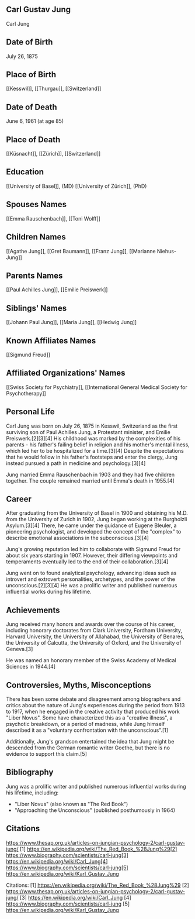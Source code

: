 ## Carl Gustav Jung
Carl Jung
## Date of Birth
July 26, 1875
## Place of Birth
[[Kesswil]], [[Thurgau]], [[Switzerland]]
## Date of Death
June 6, 1961 (at age 85)
## Place of Death
[[Küsnacht]], [[Zürich]], [[Switzerland]]
## Education
[[University of Basel]], (MD)
[[University of Zürich]], (PhD)
## Spouses Names
[[Emma Rauschenbach]], [[Toni Wolff]]
## Children Names
[[Agathe Jung]], [[Gret Baumann]], [[Franz Jung]], [[Marianne Niehus-Jung]]
## Parents Names
[[Paul Achilles Jung]], [[Emilie Preiswerk]]
## Siblings' Names
[[Johann Paul Jung]], [[Maria Jung]], [[Hedwig Jung]]
## Known Affiliates Names
[[Sigmund Freud]]
## Affiliated Organizations' Names
[[Swiss Society for Psychiatry]], [[International General Medical Society for Psychotherapy]]

## Personal Life
Carl Jung was born on July 26, 1875 in Kesswil, Switzerland as the first surviving son of Paul Achilles Jung, a Protestant minister, and Emilie Preiswerk.[2][3][4] His childhood was marked by the complexities of his parents - his father's failing belief in religion and his mother's mental illness, which led her to be hospitalized for a time.[3][4] Despite the expectations that he would follow in his father's footsteps and enter the clergy, Jung instead pursued a path in medicine and psychology.[3][4]

Jung married Emma Rauschenbach in 1903 and they had five children together. The couple remained married until Emma's death in 1955.[4]

## Career
After graduating from the University of Basel in 1900 and obtaining his M.D. from the University of Zurich in 1902, Jung began working at the Burgholzli Asylum.[3][4] There, he came under the guidance of Eugene Bleuler, a pioneering psychologist, and developed the concept of the "complex" to describe emotional associations in the subconscious.[3][4] 

Jung's growing reputation led him to collaborate with Sigmund Freud for about six years starting in 1907. However, their differing viewpoints and temperaments eventually led to the end of their collaboration.[3][4]

Jung went on to found analytical psychology, advancing ideas such as introvert and extrovert personalities, archetypes, and the power of the unconscious.[2][3][4] He was a prolific writer and published numerous influential works during his lifetime.

## Achievements
Jung received many honors and awards over the course of his career, including honorary doctorates from Clark University, Fordham University, Harvard University, the University of Allahabad, the University of Benares, the University of Calcutta, the University of Oxford, and the University of Geneva.[3]

He was named an honorary member of the Swiss Academy of Medical Sciences in 1944.[4]

## Controversies, Myths, Misconceptions
There has been some debate and disagreement among biographers and critics about the nature of Jung's experiences during the period from 1913 to 1917, when he engaged in the creative activity that produced his work "Liber Novus". Some have characterized this as a "creative illness", a psychotic breakdown, or a period of madness, while Jung himself described it as a "voluntary confrontation with the unconscious".[1]

Additionally, Jung's grandson entertained the idea that Jung might be descended from the German romantic writer Goethe, but there is no evidence to support this claim.[5]

## Bibliography
Jung was a prolific writer and published numerous influential works during his lifetime, including:

- "Liber Novus" (also known as "The Red Book")
- "Approaching the Unconscious" (published posthumously in 1964)

## Citations 
https://www.thesap.org.uk/articles-on-jungian-psychology-2/carl-gustav-jung/
[1] https://en.wikipedia.org/wiki/The_Red_Book_%28Jung%29[2] https://www.biography.com/scientists/carl-jung[3] https://en.wikipedia.org/wiki/Carl_Jung[4] https://www.biography.com/scientists/carl-jung[5] https://en.wikipedia.org/wiki/Karl_Gustav_Jung

Citations:
[1] https://en.wikipedia.org/wiki/The_Red_Book_%28Jung%29
[2] https://www.thesap.org.uk/articles-on-jungian-psychology-2/carl-gustav-jung/
[3] https://en.wikipedia.org/wiki/Carl_Jung
[4] https://www.biography.com/scientists/carl-jung
[5] https://en.wikipedia.org/wiki/Karl_Gustav_Jung